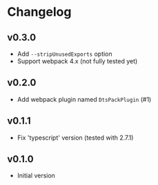 # Changelog

## v0.3.0

- Add `--stripUnusedExports` option
- Support webpack 4.x (not fully tested yet)

## v0.2.0

- Add webpack plugin named `DtsPackPlugin` (#1)

## v0.1.1

- Fix 'typescript' version (tested with 2.7.1)

## v0.1.0

- Initial version

